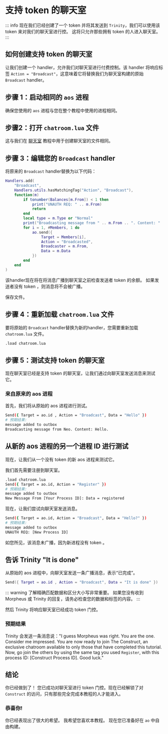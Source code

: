 # 支持 token 的聊天室

::: info
现在我们已经创建了一个 token 并将其发送到 `Trinity`，我们可以使用该 token 来对我们的聊天室进行控。 这将只允许那些拥有 token 的人进入聊天室。
:::

## 如何创建支持 token 的聊天室

让我们创建一个 handler，允许我们对聊天室进行付费控制。该 handler 将响应标签 `Action = "Broadcast"`，这意味着它将替换我们为聊天室构建的原始 `Broadcast` handler。

## 步骤 1：启动相同的 `aos` 进程

确保您使用的 `aos` 进程与您在整个教程中使用的进程相同。

## 步骤2：打开 `chatroom.lua` 文件

这与我们在 [聊天室](chatroom) 教程中用于创建聊天室的文件相同。

## 步骤 3：编辑您的 `Broadcast` handler

将原来的 `Broadcast` handler替换为以下代码：

```lua
Handlers.add(
    "Broadcast",
    Handlers.utils.hasMatchingTag("Action", "Broadcast"),
    function(m)
        if tonumber(Balances[m.From]) < 1 then
            print("UNAUTH REQ: " .. m.From)
            return
        end
        local type = m.Type or "Normal"
        print("Broadcasting message from " .. m.From .. ". Content: " .. m.Data)
        for i = 1, #Members, 1 do
            ao.send({
                Target = Members[i],
                Action = "Broadcasted",
                Broadcaster = m.From,
                Data = m.Data
            })
        end
    end
)
```

该handler现在将在将消息广播到聊天室之前检查发送者 token 的余额。 如果发送者没有 token ，则消息将不会被广播。

保存文件。

## 步骤 4：重新加载 `chatroom.lua` 文件

要将原始的 `Broadcast` handler替换为新的handler，您需要重新加载 `chatroom.lua` 文件。

```sh
.load chatroom.lua
```

## 步骤 5：测试支持 token 的聊天室

现在聊天室已经是支持 token 的聊天室，让我们通过向聊天室发送消息来测试它。

### 来自原来的 aos 进程

首先，我们将从原始的 aos 进程进行测试。

```sh
Send({ Target = ao.id , Action = "Broadcast", Data = "Hello" })
# 预期结果:
message added to outbox
Broadcasting message from Neo. Content: Hello.
```

## 从新的 aos 进程的另一个进程 ID 进行测试

现在，让我们从一个没有 token 的新 aos 进程来测试它。

我们首先需要注册到聊天室。

```sh
.load chatroom.lua
Send({ Target = ao.id, Action = "Register" })
# 预期结果:
message added to outbox
New Message From [Your Process ID]: Data = registered
```

现在，让我们尝试向聊天室发送消息。

```sh
Send({ Target = ao.id, Action = "Broadcast", Data = "Hello?" })
# 预期结果:
message added to outbox
UNAUTH REQ: [New Process ID]
```

如您所见，该消息未广播，因为新进程没有 token 。

## 告诉 Trinity "It is done"

从原始的 aos 进程中，向聊天室发送一条广播消息，表示“已完成”。

```lua
Send({ Target = ao.id , Action = "Broadcast", Data = "It is done" })
```

::: warning
了解精确匹配数据和区分大小写非常重要。 如果您没有收到 Morpheus 或 Trinity 的回复，请务必检查您的数据和标签的内容。
:::

然后 Trinity 将响应聊天室已经成功 token 门控。

### 预期结果

Trinity 会发送一条消息说："I guess Morpheus was right. You are the one. Consider me impressed. You are now ready to join The Construct, an exclusive chatroom available to only those that have completed this tutorial. Now, go join the others by using the same tag you used `Register`, with this process ID: [Construct Process ID]. Good luck."

## 结论

你已经做到了！ 您已成功对聊天室进行 token 门控。现在已经解锁了对 `Construct` 的访问，只有那些完全完成本教程的人才能进入。

### 恭喜你!

你已经表现出了很大的希望。 我希望您喜欢本教程。 现在您已准备好在 `ao` 中自由构建。
